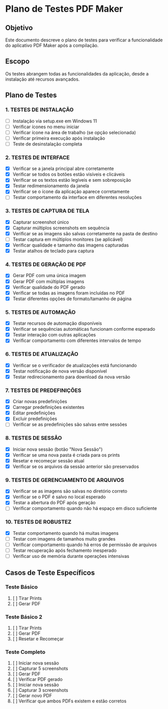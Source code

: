 # Plano de Testes PDF Maker

## Objetivo

Este documento descreve o plano de testes para verificar a funcionalidade do aplicativo PDF Maker após a compilação.

## Escopo

Os testes abrangem todas as funcionalidades da aplicação, desde a instalação até recursos avançados.

## Plano de Testes

### 1. TESTES DE INSTALAÇÃO

- [ ] Instalação via setup.exe em Windows 11
- [ ] Verificar ícones no menu iniciar
- [ ] Verificar ícone na área de trabalho (se opção selecionada)
- [ ] Verificar primeira execução após instalação
- [ ] Teste de desinstalação completa

### 2. TESTES DE INTERFACE

- [x] Verificar se a janela principal abre corretamente
- [x] Verificar se todos os botões estão visíveis e clicáveis
- [x] Verificar se os textos estão legíveis e sem sobreposição
- [x] Testar redimensionamento da janela
- [x] Verificar se o ícone da aplicação aparece corretamente
- [ ] Testar comportamento da interface em diferentes resoluções

### 3. TESTES DE CAPTURA DE TELA

- [x] Capturar screenshot único
- [x] Capturar múltiplos screenshots em sequência
- [x] Verificar se as imagens são salvas corretamente na pasta de destino
- [ ] Testar captura em múltiplos monitores (se aplicável)
- [x] Verificar qualidade e tamanho das imagens capturadas
- [x] Testar atalhos de teclado para captura

### 4. TESTES DE GERAÇÃO DE PDF

- [x] Gerar PDF com uma única imagem
- [x] Gerar PDF com múltiplas imagens
- [x] Verificar qualidade do PDF gerado
- [x] Verificar se todas as imagens foram incluídas no PDF
- [x] Testar diferentes opções de formato/tamanho de página

### 5. TESTES DE AUTOMAÇÃO

- [x] Testar recursos de automação disponíveis
- [x] Verificar se sequências automáticas funcionam conforme esperado
- [x] Testar interação com outras aplicações
- [x] Verificar comportamento com diferentes intervalos de tempo

### 6. TESTES DE ATUALIZAÇÃO

- [x] Verificar se o verificador de atualizações está funcionando
- [x] Testar notificação de nova versão disponível
- [x] Testar redirecionamento para download da nova versão

### 7. TESTES DE PREDEFINIÇÕES

- [x] Criar novas predefinições
- [x] Carregar predefinições existentes
- [x] Editar predefinições
- [x] Excluir predefinições
- [ ] Verificar se as predefinições são salvas entre sessões

### 8. TESTES DE SESSÃO

- [x] Iniciar nova sessão (botão "Nova Sessão")
- [x] Verificar se uma nova pasta é criada para os prints
- [x] Resetar e recomeçar sessão atual
- [x] Verificar se os arquivos da sessão anterior são preservados

### 9. TESTES DE GERENCIAMENTO DE ARQUIVOS

- [x] Verificar se as imagens são salvas no diretório correto
- [x] Verificar se o PDF é salvo no local esperado
- [x] Testar a abertura do PDF após geração
- [ ] Verificar comportamento quando não há espaço em disco suficiente

### 10. TESTES DE ROBUSTEZ

- [x] Testar comportamento quando há muitas imagens
- [ ] Testar com imagens de tamanhos muito grandes
- [ ] Verificar comportamento quando há erros de permissão de arquivos
- [ ] Testar recuperação após fechamento inesperado
- [ ] Verificar uso de memória durante operações intensivas

## Casos de Teste Específicos

### Teste Básico

1. [ ] Tirar Prints
2. [ ] Gerar PDF

### Teste Básico 2

1. [ ] Tirar Prints
2. [ ] Gerar PDF
3. [ ] Resetar e Recomeçar

### Teste Completo

1. [ ] Iniciar nova sessão
2. [ ] Capturar 5 screenshots
3. [ ] Gerar PDF
4. [ ] Verificar PDF gerado
5. [ ] Iniciar nova sessão
6. [ ] Capturar 3 screenshots
7. [ ] Gerar novo PDF
8. [ ] Verificar que ambos PDFs existem e estão corretos
